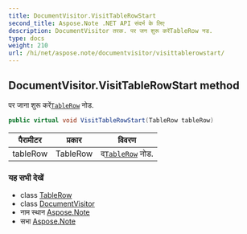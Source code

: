 ```yaml
---
title: DocumentVisitor.VisitTableRowStart
second_title: Aspose.Note .NET API संदर्भ के लिए
description: DocumentVisitor तरक. पर जन शुरू करेंTableRow नड.
type: docs
weight: 210
url: /hi/net/aspose.note/documentvisitor/visittablerowstart/
---
```

## DocumentVisitor.VisitTableRowStart method

पर जाना शुरू करें[`TableRow`](../../tablerow/) नोड.

```csharp
public virtual void VisitTableRowStart(TableRow tableRow)
```

| पैरामीटर | प्रकार | विवरण |
| --- | --- | --- |
| tableRow | TableRow | द[`TableRow`](../../tablerow/) नोड. |

### यह सभी देखें

* class [TableRow](../../tablerow/)
* class [DocumentVisitor](../)
* नाम स्थान [Aspose.Note](../../documentvisitor/)
* सभा [Aspose.Note](../../../)



